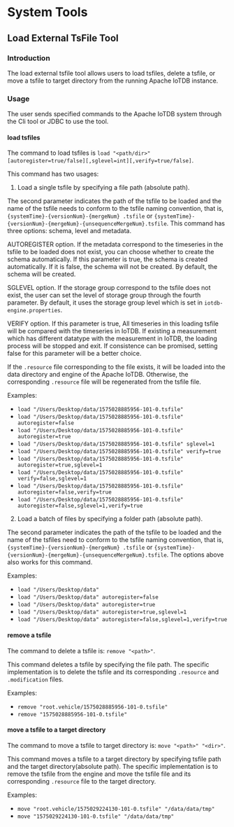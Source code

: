 <!--

    Licensed to the Apache Software Foundation (ASF) under one
    or more contributor license agreements.  See the NOTICE file
    distributed with this work for additional information
    regarding copyright ownership.  The ASF licenses this file
    to you under the Apache License, Version 2.0 (the
    "License"); you may not use this file except in compliance
    with the License.  You may obtain a copy of the License at
    
        http://www.apache.org/licenses/LICENSE-2.0
    
    Unless required by applicable law or agreed to in writing,
    software distributed under the License is distributed on an
    "AS IS" BASIS, WITHOUT WARRANTIES OR CONDITIONS OF ANY
    KIND, either express or implied.  See the License for the
    specific language governing permissions and limitations
    under the License.

-->
# System Tools
## Load External TsFile Tool

### Introduction

The load external tsfile tool allows users to load tsfiles, delete a tsfile, or move a tsfile to target directory from the running Apache IoTDB instance.

### Usage

The user sends specified commands to the Apache IoTDB system through the Cli tool or JDBC to use the tool.

#### load tsfiles

The command to load tsfiles is `load "<path/dir>" [autoregister=true/false][,sglevel=int][,verify=true/false]`.

This command has two usages:

1. Load a single tsfile by specifying a file path (absolute path). 

The second parameter indicates the path of the tsfile to be loaded and the name of the tsfile needs to conform to the tsfile naming convention, that is, `{systemTime}-{versionNum}-{mergeNum} .tsfile` or `{systemTime}-{versionNum}-{mergeNum}-{unsequenceMergeNum}.tsfile`. This command has three options: schema, level and metadata.

AUTOREGISTER option. If the metadata correspond to the timeseries in the tsfile to be loaded does not exist, you can choose whether to create the schema automatically. If this parameter is true, the schema is created automatically. If it is false, the schema will not be created. By default, the schema will be created.

SGLEVEL option. If the storage group correspond to the tsfile does not exist, the user can set the level of storage group through the fourth parameter. By default, it uses the storage group level which is set in `iotdb-engine.properties`.

VERIFY option. If this parameter is true, All timeseries in this loading tsfile will be compared with the timeseries in IoTDB. If existing a measurement which has different datatype with the measurement in IoTDB, the loading process will be stopped and exit. If consistence can be promised, setting false for this parameter will be a better choice.

If the `.resource` file corresponding to the file exists, it will be loaded into the data directory and engine of the Apache IoTDB. Otherwise, the corresponding `.resource` file will be regenerated from the tsfile file.

Examples:

* `load "/Users/Desktop/data/1575028885956-101-0.tsfile"`
* `load "/Users/Desktop/data/1575028885956-101-0.tsfile" autoregister=false`
* `load "/Users/Desktop/data/1575028885956-101-0.tsfile" autoregister=true`
* `load "/Users/Desktop/data/1575028885956-101-0.tsfile" sglevel=1`
* `load "/Users/Desktop/data/1575028885956-101-0.tsfile" verify=true`
* `load "/Users/Desktop/data/1575028885956-101-0.tsfile" autoregister=true,sglevel=1`
* `load "/Users/Desktop/data/1575028885956-101-0.tsfile" verify=false,sglevel=1`
* `load "/Users/Desktop/data/1575028885956-101-0.tsfile" autoregister=false,verify=true`
* `load "/Users/Desktop/data/1575028885956-101-0.tsfile" autoregister=false,sglevel=1,verify=true`

2. Load a batch of files by specifying a folder path (absolute path). 

The second parameter indicates the path of the tsfile to be loaded and the name of the tsfiles need to conform to the tsfile naming convention, that is, `{systemTime}-{versionNum}-{mergeNum} .tsfile` or `{systemTime}-{versionNum}-{mergeNum}-{unsequenceMergeNum}.tsfile`. The options above also works for this command.

Examples:

* `load "/Users/Desktop/data"`
* `load "/Users/Desktop/data" autoregister=false`
* `load "/Users/Desktop/data" autoregister=true`
* `load "/Users/Desktop/data" autoregister=true,sglevel=1`
* `load "/Users/Desktop/data" autoregister=false,sglevel=1,verify=true`

#### remove a tsfile

The command to delete a tsfile is: `remove "<path>"`.

This command deletes a tsfile by specifying the file path. The specific implementation is to delete the tsfile and its corresponding `.resource` and` .modification` files.

Examples:

* `remove "root.vehicle/1575028885956-101-0.tsfile"` 
* `remove "1575028885956-101-0.tsfile"`

#### move a tsfile to a target directory

The command to move a tsfile to target directory is: `move "<path>" "<dir>"`.

This command moves a tsfile to a target directory by specifying tsfile path and the target directory(absolute path). The specific implementation is to remove the tsfile from the engine and move the tsfile file and its corresponding `.resource` file to the target directory.

Examples:

* `move "root.vehicle/1575029224130-101-0.tsfile" "/data/data/tmp"`
* `move "1575029224130-101-0.tsfile" "/data/data/tmp"`